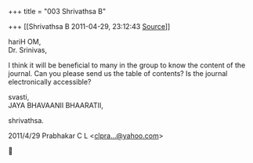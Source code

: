 +++
title = "003 Shrivathsa B"

+++
[[Shrivathsa B	2011-04-29, 23:12:43 [Source](https://groups.google.com/g/bvparishat/c/smeDUS8dLeE)]]



hariH OM,  
Dr. Srinivas,  
  
 I think it will be beneficial to many in the group to know the content of the journal. Can you please send us the table of contents? Is the journal electronically accessible?  
  
svasti,  
 JAYA BHAVAANII BHAARATII,  

shrivathsa.  
  

2011/4/29 Prabhakar C L \<[clpra...@yahoo.com]()\>



